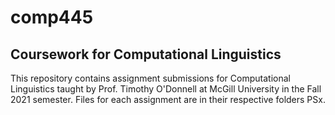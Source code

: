 # comp445
## Coursework for Computational Linguistics
This repository contains assignment submissions for Computational Linguistics taught by Prof. Timothy O'Donnell at McGill University in the Fall 2021 semester.
Files for each assignment are in their respective folders PSx.
